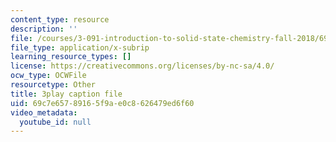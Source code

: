 ```yaml
---
content_type: resource
description: ''
file: /courses/3-091-introduction-to-solid-state-chemistry-fall-2018/69c7e65789165f9ae0c8626479ed6f60_CxAkraYlBuE.srt
file_type: application/x-subrip
learning_resource_types: []
license: https://creativecommons.org/licenses/by-nc-sa/4.0/
ocw_type: OCWFile
resourcetype: Other
title: 3play caption file
uid: 69c7e657-8916-5f9a-e0c8-626479ed6f60
video_metadata:
  youtube_id: null
---
```

